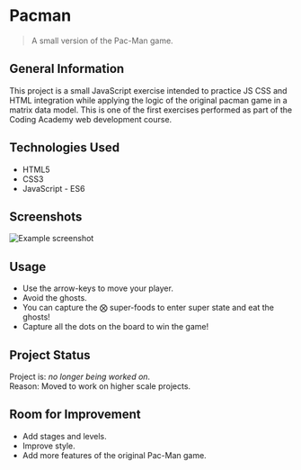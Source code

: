 # Pacman
> A small version of the Pac-Man game.


## General Information
This project is a small JavaScript exercise intended to practice JS CSS and HTML integration while applying the logic of the original pacman game in a matrix data model. This is one of the first exercises performed as part of the Coding Academy web development course.


## Technologies Used
- HTML5
- CSS3
- JavaScript - ES6


## Screenshots
![Example screenshot](./img/screenshot.png)
<!-- If you have screenshots you'd like to share, include them here. -->


## Usage
- Use the arrow-keys to move your player.
- Avoid the ghosts.
- You can capture the ⨂ super-foods to enter super state and eat the ghosts!
- Capture all the dots on the board to win the game!

## Project Status
Project is: _no longer being worked on_. </br>
Reason: Moved to work on higher scale projects.


## Room for Improvement
- Add stages and levels.
- Improve style.
- Add more features of the original Pac-Man game.
